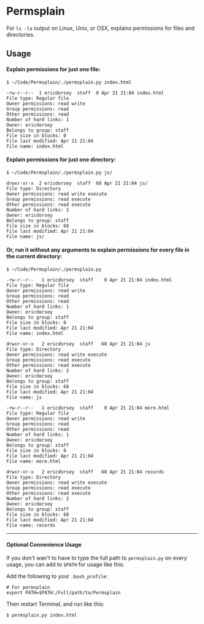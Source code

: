 # Permsplain

For `ls -la` output on Linux, Unix, or OSX, explains permissions for files and directories.

## Usage

#### Explain permissions for just one file:

```
$ ~/Code/Permsplain/./permsplain.py index.html

-rw-r--r--  1 ericdorsey  staff  0 Apr 21 21:04 index.html
File type: Regular file
Owner permissions: read write
Group permissions: read
Other permissions: read
Number of hard links: 1
Owner: ericdorsey
Belongs to group: staff
File size in blocks: 0
File last modified: Apr 21 21:04
File name: index.html

```

#### Explain permissions for just one directory:

```
$ ~/Code/Permsplain/./permsplain.py js/

drwxr-xr-x  2 ericdorsey  staff  68 Apr 21 21:04 js/
File type: Directory
Owner permissions: read write execute
Group permissions: read execute
Other permissions: read execute
Number of hard links: 2
Owner: ericdorsey
Belongs to group: staff
File size in blocks: 68
File last modified: Apr 21 21:04
File name: js/
```

#### Or, run it without any arguments to explain permissions for every file in the current directory:

```
$ ~/Code/Permsplain/./permsplain.py

-rw-r--r--   1 ericdorsey  staff    0 Apr 21 21:04 index.html
File type: Regular file
Owner permissions: read write
Group permissions: read
Other permissions: read
Number of hard links: 1
Owner: ericdorsey
Belongs to group: staff
File size in blocks: 0
File last modified: Apr 21 21:04
File name: index.html

drwxr-xr-x   2 ericdorsey  staff   68 Apr 21 21:04 js
File type: Directory
Owner permissions: read write execute
Group permissions: read execute
Other permissions: read execute
Number of hard links: 2
Owner: ericdorsey
Belongs to group: staff
File size in blocks: 68
File last modified: Apr 21 21:04
File name: js

-rw-r--r--   1 ericdorsey  staff    0 Apr 21 21:04 more.html
File type: Regular file
Owner permissions: read write
Group permissions: read
Other permissions: read
Number of hard links: 1
Owner: ericdorsey
Belongs to group: staff
File size in blocks: 0
File last modified: Apr 21 21:04
File name: more.html

drwxr-xr-x   2 ericdorsey  staff   68 Apr 21 21:04 records
File type: Directory
Owner permissions: read write execute
Group permissions: read execute
Other permissions: read execute
Number of hard links: 2
Owner: ericdorsey
Belongs to group: staff
File size in blocks: 68
File last modified: Apr 21 21:04
File name: records
```
____

#### Optional Convenience Usage

If you don't wan't to have to type the full path to `permsplain.py` on every usage, you can add to `$PATH` for usage like this:

Add the following to your `.bash_profile`:

```
# For permsplain
export PATH=$PATH:/Full/path/to/Permsplain

```

Then restart Terminal, and run like this:

```
$ permsplain.py index.html
```
